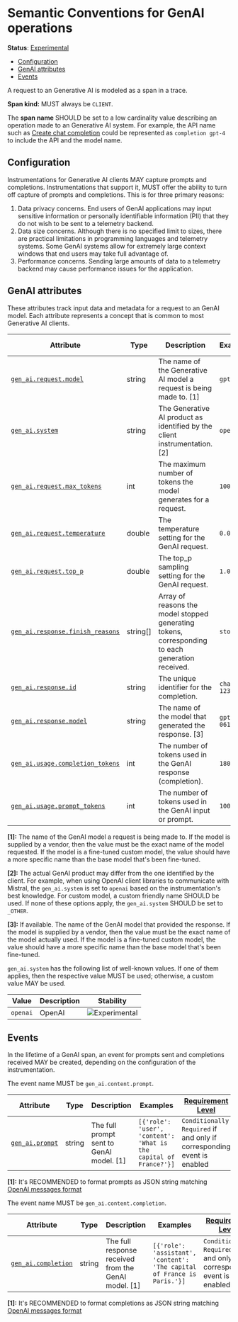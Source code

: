 <!--- Hugo front matter used to generate the website version of this page:
linkTitle: Generative AI traces
--->

# Semantic Conventions for GenAI operations

**Status**: [Experimental][DocumentStatus]

<!-- Re-generate TOC with `markdown-toc --no-first-h1 -i` -->

<!-- toc -->

- [Configuration](#configuration)
- [GenAI attributes](#genai-attributes)
- [Events](#events)

<!-- tocstop -->

A request to an Generative AI is modeled as a span in a trace.

**Span kind:** MUST always be `CLIENT`.

The **span name** SHOULD be set to a low cardinality value describing an operation made to an Generative AI system.
For example, the API name such as [Create chat completion](https://platform.openai.com/docs/api-reference/chat/create) could be represented as `completion gpt-4` to include the API and the model name.

## Configuration

Instrumentations for Generative AI clients MAY capture prompts and completions.
Instrumentations that support it, MUST offer the ability to turn off capture of prompts and completions. This is for three primary reasons:

1. Data privacy concerns. End users of GenAI applications may input sensitive information or personally identifiable information (PII) that they do not wish to be sent to a telemetry backend.
2. Data size concerns. Although there is no specified limit to sizes, there are practical limitations in programming languages and telemetry systems. Some GenAI systems allow for extremely large context windows that end users may take full advantage of.
3. Performance concerns. Sending large amounts of data to a telemetry backend may cause performance issues for the application.

## GenAI attributes

These attributes track input data and metadata for a request to an GenAI model. Each attribute represents a concept that is common to most Generative AI clients.

<!-- semconv trace.gen_ai.client -->
<!-- NOTE: THIS TEXT IS AUTOGENERATED. DO NOT EDIT BY HAND. -->
<!-- see templates/registry/markdown/snippet.md.j2 -->
<!-- prettier-ignore-start -->
<!-- markdownlint-capture -->
<!-- markdownlint-disable -->

| Attribute  | Type | Description  | Examples  | [Requirement Level](https://opentelemetry.io/docs/specs/semconv/general/attribute-requirement-level/) | Stability |
|---|---|---|---|---|---|
| [`gen_ai.request.model`](/docs/attributes-registry/gen-ai.md) | string | The name of the Generative AI model a request is being made to. [1] | `gpt-4` | `Required` | ![Experimental](https://img.shields.io/badge/-experimental-blue) |
| [`gen_ai.system`](/docs/attributes-registry/gen-ai.md) | string | The Generative AI product as identified by the client instrumentation. [2] | `openai` | `Required` | ![Experimental](https://img.shields.io/badge/-experimental-blue) |
| [`gen_ai.request.max_tokens`](/docs/attributes-registry/gen-ai.md) | int | The maximum number of tokens the model generates for a request. | `100` | `Recommended` | ![Experimental](https://img.shields.io/badge/-experimental-blue) |
| [`gen_ai.request.temperature`](/docs/attributes-registry/gen-ai.md) | double | The temperature setting for the GenAI request. | `0.0` | `Recommended` | ![Experimental](https://img.shields.io/badge/-experimental-blue) |
| [`gen_ai.request.top_p`](/docs/attributes-registry/gen-ai.md) | double | The top_p sampling setting for the GenAI request. | `1.0` | `Recommended` | ![Experimental](https://img.shields.io/badge/-experimental-blue) |
| [`gen_ai.response.finish_reasons`](/docs/attributes-registry/gen-ai.md) | string[] | Array of reasons the model stopped generating tokens, corresponding to each generation received. | `stop` | `Recommended` | ![Experimental](https://img.shields.io/badge/-experimental-blue) |
| [`gen_ai.response.id`](/docs/attributes-registry/gen-ai.md) | string | The unique identifier for the completion. | `chatcmpl-123` | `Recommended` | ![Experimental](https://img.shields.io/badge/-experimental-blue) |
| [`gen_ai.response.model`](/docs/attributes-registry/gen-ai.md) | string | The name of the model that generated the response. [3] | `gpt-4-0613` | `Recommended` | ![Experimental](https://img.shields.io/badge/-experimental-blue) |
| [`gen_ai.usage.completion_tokens`](/docs/attributes-registry/gen-ai.md) | int | The number of tokens used in the GenAI response (completion). | `180` | `Recommended` | ![Experimental](https://img.shields.io/badge/-experimental-blue) |
| [`gen_ai.usage.prompt_tokens`](/docs/attributes-registry/gen-ai.md) | int | The number of tokens used in the GenAI input or prompt. | `100` | `Recommended` | ![Experimental](https://img.shields.io/badge/-experimental-blue) |

**[1]:** The name of the GenAI model a request is being made to. If the model is supplied by a vendor, then the value must be the exact name of the model requested. If the model is a fine-tuned custom model, the value should have a more specific name than the base model that's been fine-tuned.

**[2]:** The actual GenAI product may differ from the one identified by the client. For example, when using OpenAI client libraries to communicate with Mistral, the `gen_ai.system` is set to `openai` based on the instrumentation's best knowledge.
For custom model, a custom friendly name SHOULD be used. If none of these options apply, the `gen_ai.system` SHOULD be set to `_OTHER`.

**[3]:** If available. The name of the GenAI model that provided the response. If the model is supplied by a vendor, then the value must be the exact name of the model actually used. If the model is a fine-tuned custom model, the value should have a more specific name than the base model that's been fine-tuned.



`gen_ai.system` has the following list of well-known values. If one of them applies, then the respective value MUST be used; otherwise, a custom value MAY be used.

| Value  | Description | Stability |
|---|---|---|
| `openai` | OpenAI | ![Experimental](https://img.shields.io/badge/-experimental-blue) |



<!-- markdownlint-restore -->
<!-- prettier-ignore-end -->
<!-- END AUTOGENERATED TEXT -->
<!-- endsemconv -->

## Events

In the lifetime of a GenAI span, an event for prompts sent and completions received MAY be created, depending on the configuration of the instrumentation.

<!-- semconv gen_ai.content.prompt -->
<!-- NOTE: THIS TEXT IS AUTOGENERATED. DO NOT EDIT BY HAND. -->
<!-- see templates/registry/markdown/snippet.md.j2 -->
<!-- prettier-ignore-start -->
<!-- markdownlint-capture -->
<!-- markdownlint-disable -->

The event name MUST be `gen_ai.content.prompt`.

| Attribute  | Type | Description  | Examples  | [Requirement Level](https://opentelemetry.io/docs/specs/semconv/general/attribute-requirement-level/) | Stability |
|---|---|---|---|---|---|
| [`gen_ai.prompt`](/docs/attributes-registry/gen-ai.md) | string | The full prompt sent to GenAI model. [1] | `[{'role': 'user', 'content': 'What is the capital of France?'}]` | `Conditionally Required` if and only if corresponding event is enabled | ![Experimental](https://img.shields.io/badge/-experimental-blue) |

**[1]:** It's RECOMMENDED to format prompts as JSON string matching [OpenAI messages format](https://platform.openai.com/docs/guides/text-generation)




<!-- markdownlint-restore -->
<!-- prettier-ignore-end -->
<!-- END AUTOGENERATED TEXT -->
<!-- endsemconv -->

<!-- semconv gen_ai.content.completion -->
<!-- NOTE: THIS TEXT IS AUTOGENERATED. DO NOT EDIT BY HAND. -->
<!-- see templates/registry/markdown/snippet.md.j2 -->
<!-- prettier-ignore-start -->
<!-- markdownlint-capture -->
<!-- markdownlint-disable -->

The event name MUST be `gen_ai.content.completion`.

| Attribute  | Type | Description  | Examples  | [Requirement Level](https://opentelemetry.io/docs/specs/semconv/general/attribute-requirement-level/) | Stability |
|---|---|---|---|---|---|
| [`gen_ai.completion`](/docs/attributes-registry/gen-ai.md) | string | The full response received from the GenAI model. [1] | `[{'role': 'assistant', 'content': 'The capital of France is Paris.'}]` | `Conditionally Required` if and only if corresponding event is enabled | ![Experimental](https://img.shields.io/badge/-experimental-blue) |

**[1]:** It's RECOMMENDED to format completions as JSON string matching [OpenAI messages format](https://platform.openai.com/docs/guides/text-generation)




<!-- markdownlint-restore -->
<!-- prettier-ignore-end -->
<!-- END AUTOGENERATED TEXT -->
<!-- endsemconv -->

[DocumentStatus]: https://github.com/open-telemetry/opentelemetry-specification/tree/v1.22.0/specification/document-status.md
